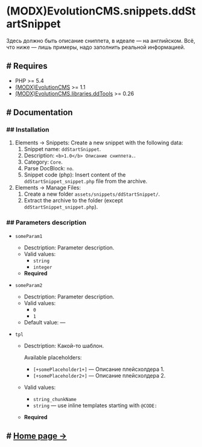 # (MODX)EvolutionCMS.snippets.ddStartSnippet

Здесь должно быть описание сниппета, в идеале — на английском. Всё, что ниже — лишь примеры, надо заполнить реальной информацией.


## # Requires
* PHP >= 5.4
* [(MODX)EvolutionCMS](https://github.com/evolution-cms/evolution) >= 1.1
* [(MODX)EvolutionCMS.libraries.ddTools](http://code.divandesign.biz/modx/ddtools) >= 0.26


## # Documentation


### ## Installation
1. Elements → Snippets: Create a new snippet with the following data:
	1. Snippet name: `ddStartSnippet`.
	2. Description: `<b>1.0</b> Описание сниппета.`.
	3. Category: `Core`.
	4. Parse DocBlock: `no`.
	5. Snippet code (php): Insert content of the `ddStartSnippet_snippet.php` file from the archive.
2. Elements → Manage Files:
	1. Create a new folder `assets/snippets/ddStartSnippet/`.
	2. Extract the archive to the folder (except `ddStartSnippet_snippet.php`).


### ## Parameters description

* `someParam1`
	* Desctription: Parameter description.
	* Valid values:
		* `string`
		* `integer`
	* **Required**
	
* `someParam2`
	* Desctription: Parameter description.
	* Valid values:
		* `0`
		* `1`
	* Default value: —
	
* `tpl`
	* Desctription: Какой-то шаблон.
		
		Available placeholders:
		* `[+somePlaceholder1+]` — Описание плейсхолдера 1.
		* `[+somePlaceholder2+]` — Описание плейсхолдера 2.
		
	* Valid values:
		* `string_chunkName`
		* `string` — use inline templates starting with `@CODE:`
	* **Required**


## # [Home page →](https://code.divandesign.biz/modx/ddstartsnippet)